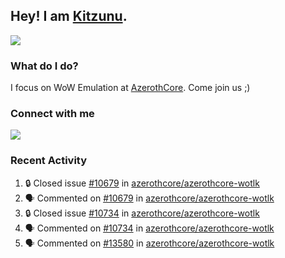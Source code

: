 ## Hey! I am [Kitzunu](https://Github.com/Kitzunu).

<!--<a href="https://github-readme-stats.kitzunu.vercel.app/api?username=Kitzunu&show_icons=true&theme=dark">
  <img align="center" src="https://github-readme-stats.kitzunu.vercel.app/api?username=Kitzunu&show_icons=true&theme=dark" />
</a>-->
<a href="https://github-readme-stats.kitzunu.vercel.app/api?username=Kitzunu&show_icons=true&theme=dark">
  <img align="center" src="https://github-readme-stats.vercel.app/api/top-langs/?username=Kitzunu&layout=compact&theme=dark" />
</a>

### What do I do?

I focus on WoW Emulation at [AzerothCore](https://Github.com/AzerothCore). Come join us ;)

### Connect with me
[![](https://img.shields.io/badge/AzerothCore%20Discord-Connect%20with%20me!-green)](https://discord.com/invite/gkt4y2x)

### Recent Activity

<!--START_SECTION:activity-->
1. 🔒 Closed issue [#10679](https://github.com/azerothcore/azerothcore-wotlk/issues/10679) in [azerothcore/azerothcore-wotlk](https://github.com/azerothcore/azerothcore-wotlk)
2. 🗣 Commented on [#10679](https://github.com/azerothcore/azerothcore-wotlk/issues/10679#issuecomment-1712656772) in [azerothcore/azerothcore-wotlk](https://github.com/azerothcore/azerothcore-wotlk)
3. 🔒 Closed issue [#10734](https://github.com/azerothcore/azerothcore-wotlk/issues/10734) in [azerothcore/azerothcore-wotlk](https://github.com/azerothcore/azerothcore-wotlk)
4. 🗣 Commented on [#10734](https://github.com/azerothcore/azerothcore-wotlk/issues/10734#issuecomment-1712656638) in [azerothcore/azerothcore-wotlk](https://github.com/azerothcore/azerothcore-wotlk)
5. 🗣 Commented on [#13580](https://github.com/azerothcore/azerothcore-wotlk/issues/13580#issuecomment-1712650426) in [azerothcore/azerothcore-wotlk](https://github.com/azerothcore/azerothcore-wotlk)
<!--END_SECTION:activity-->
